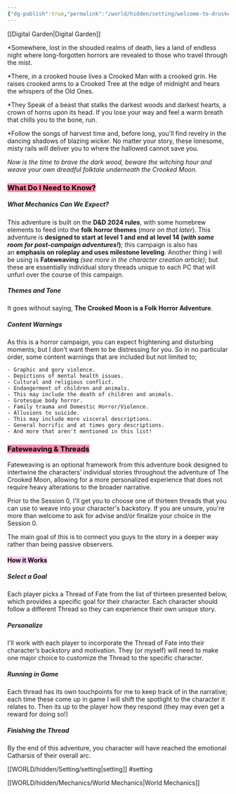 ```yaml
---
{"dg-publish":true,"permalink":"/world/hidden/setting/welcome-to-druskenvald/"}
---
```



[[Digital Garden\|Digital Garden]]

*Somewhere, lost in the shouded realms of death, lies a land of endless night where long-forgotten horrors are revealed to those who travel through the mist. 

*There, in a crooked house lives a Crooked Man with a crooked grin. He raises crooked arms to a Crooked Tree at the edge of midnight and hears the whispers of the Old Ones. 

*They Speak of a beast that stalks the darkest woods and darkest hearts, a crown of horns upon its head. If you lose your way and feel a warm breath that chills you to the bone, run. 

*Follow the songs of harvest time and, before long, you'll find revelry in the dancing shadows of blazing wicker. No matter your story, these lonesome, misty rails will deliver you to where the hallowed cannot save you. 

*Now is the time to brave the dark wood, beware the witching hour and weave your own dreadful folktale underneath the Crooked Moon.*

### <mark style="background: #FF5582A6;">What Do I Need to Know?</mark>

##### What Mechanics Can We Expect?

This adventure is built on the **D&D 2024 rules**, with some homebrew elements to feed into the **folk horror themes** (_more on that later_). This adventure is **designed to start at level 1 and end at level 14 (_with some room for post-campaign adventures!_)**; this campaign is also has an **emphasis on roleplay and uses milestone leveling**. Another thing I will be using is **Fateweaving** _(see more in the character creation article)_; but these are essentially individual story threads unique to each PC that will unfurl over the course of this campaign.

##### Themes and Tone

It goes without saying, **The Crooked Moon is a Folk Horror Adventure**.
##### Content Warnings

As this is a horror campaign, you can expect frightening and disturbing moments; but I don't want them to be distressing for you. So in no particular order, some content warnings that are included but not limited to;
```
- Graphic and gory violence.
- Depictions of mental health issues.
- Cultural and religious conflict.
- Endangerment of children and animals.
- This may include the death of children and animals.
- Grotesque body horror.
- Family trauma and Domestic Horror/Violence.
- Allusions to suicide.
- This may include more visceral descriptions.
- General horrific and at times gory descriptions.
- And more that aren't mentioned in this list!
```

### <mark style="background: #FF5582A6;">Fateweaving & Threads</mark>
Fateweaving is an optional framework from this adventure book designed to intertwine the characters’ individual stories throughout the adventure of The Crooked Moon, allowing for a more personalized experience that does not require heavy alterations to the broader narrative.

Prior to the Session 0, I'll get you to choose one of thirteen threads that you can use to weave into your character's backstory. If you are unsure, you're more than welcome to ask for advise and/or finalize your choice in the Session 0.

The main goal of this is to connect you guys to the story in a deeper way rather than being passive observers.
#### <mark style="background: #FFB8EBA6;">How it Works</mark>

##### Select a Goal

Each player picks a Thread of Fate from the list of thirteen presented below, which provides a specific goal for their character. Each character should follow a different Thread so they can experience their own unique story.

##### Personalize

I'll work with each player to incorporate the Thread of Fate into their character’s backstory and motivation. They (or myself) will need to make one major choice to customize the Thread to the specific character.

##### Running in Game

Each thread has its own touchpoints for me to keep track of in the narrative; each time these come up in game I will shift the spotlight to the character it relates to. Then its up to the player how they respond (they may even get a reward for doing so!)

##### Finishing the Thread

By the end of this adventure, you character will have reached the emotional Catharsis of their overall arc.

[[WORLD/hidden/Setting/setting\|setting]] #setting

[[WORLD/hidden/Mechanics/World Mechanics\|World Mechanics]]